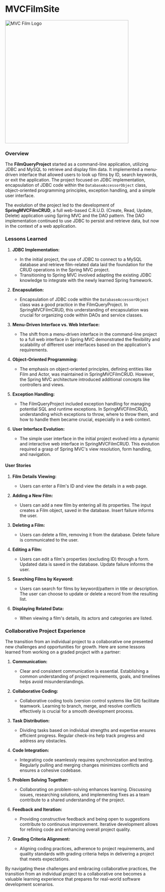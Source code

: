 # MVCFilmSite

<img src="https://encrypted-tbn0.gstatic.com/images?q=tbn:ANd9GcQrI2kRGEAHJ7Wrkehrb9ZKExAoc6d6kTSmiQ&usqp=CAU" alt="MVC Film Logo" width="400">

### Overview
The **FilmQueryProject** started as a command-line application, utilizing JDBC and MySQL to retrieve and display film data. It implemented a menu-driven interface that allowed users to look up films by ID, search keywords, or exit the application. The project focused on JDBC implementation, encapsulation of JDBC code within the `DatabaseAccessorObject` class, object-oriented programming principles, exception handling, and a simple user interface.

The evolution of the project led to the development of **SpringMVCFilmCRUD**, a full web-based C.R.U.D. (Create, Read, Update, Delete) application using Spring MVC and the DAO pattern. The DAO implementation continued to use JDBC to persist and retrieve data, but now in the context of a web application.

### Lessons Learned

1. **JDBC Implementation:**
   - In the initial project, the use of JDBC to connect to a MySQL database and retrieve film-related data laid the foundation for the CRUD operations in the Spring MVC project.
   - Transitioning to Spring MVC involved adapting the existing JDBC knowledge to integrate with the newly learned Spring framework.

2. **Encapsulation:**
   - Encapsulation of JDBC code within the `DatabaseAccessorObject` class was a good practice in the FilmQueryProject. In SpringMVCFilmCRUD, this understanding of encapsulation was crucial for organizing code within DAOs and service classes.

3. **Menu-Driven Interface vs. Web Interface:**
   - The shift from a menu-driven interface in the command-line project to a full web interface in Spring MVC demonstrated the flexibility and scalability of different user interfaces based on the application's requirements.

4. **Object-Oriented Programming:**
   - The emphasis on object-oriented principles, defining entities like Film and Actor, was maintained in SpringMVCFilmCRUD. However, the Spring MVC architecture introduced additional concepts like controllers and views.

5. **Exception Handling:**
   - The FilmQueryProject included exception handling for managing potential SQL and runtime exceptions. In SpringMVCFilmCRUD, understanding which exceptions to throw, where to throw them, and how to handle them became crucial, especially in a web context.

6. **User Interface Evolution:**
   - The simple user interface in the initial project evolved into a dynamic and interactive web interface in SpringMVCFilmCRUD. This evolution required a grasp of Spring MVC's view resolution, form handling, and navigation.

#### User Stories

1. **Film Details Viewing:**
   - Users can enter a Film's ID and view the details in a web page.

2. **Adding a New Film:**
   - Users can add a new film by entering all its properties. The input creates a Film object, saved in the database. Insert failure informs the user.

3. **Deleting a Film:**
   - Users can delete a film, removing it from the database. Delete failure is communicated to the user.

4. **Editing a Film:**
   - Users can edit a film's properties (excluding ID) through a form. Updated data is saved in the database. Update failure informs the user.

5. **Searching Films by Keyword:**
   - Users can search for films by keyword/pattern in title or description. The user can choose to update or delete a record from the resulting list.

6. **Displaying Related Data:**
   - When viewing a film's details, its actors and categories are listed.

### Collaborative Project Experience

The transition from an individual project to a collaborative one presented new challenges and opportunities for growth. Here are some lessons learned from working on a graded project with a partner:

1. **Communication:**
   - Clear and consistent communication is essential. Establishing a common understanding of project requirements, goals, and timelines helps avoid misunderstandings.

2. **Collaborative Coding:**
   - Collaborative coding tools (version control systems like Git) facilitate teamwork. Learning to branch, merge, and resolve conflicts effectively is crucial for a smooth development process.

3. **Task Distribution:**
   - Dividing tasks based on individual strengths and expertise ensures efficient progress. Regular check-ins help track progress and address any obstacles.

4. **Code Integration:**
   - Integrating code seamlessly requires synchronization and testing. Regularly pulling and merging changes minimizes conflicts and ensures a cohesive codebase.

5. **Problem Solving Together:**
   - Collaborating on problem-solving enhances learning. Discussing issues, researching solutions, and implementing fixes as a team contribute to a shared understanding of the project.

6. **Feedback and Iteration:**
   - Providing constructive feedback and being open to suggestions contribute to continuous improvement. Iterative development allows for refining code and enhancing overall project quality.

7. **Grading Criteria Alignment:**
   - Aligning coding practices, adherence to project requirements, and quality standards with grading criteria helps in delivering a project that meets expectations.

By navigating these challenges and embracing collaborative practices, the transition from an individual project to a collaborative one becomes a valuable learning experience that prepares for real-world software development scenarios.